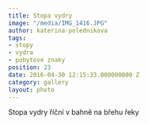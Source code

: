 ```yaml
---
title: Stopa vydry
image: "/media/IMG_1416.JPG"
author: katerina-polednikova
tags:
- stopy
- vydra
- pobytové znaky
position: 23
date: 2016-04-30 12:15:33.000000000 Z
category: gallery
layout: photo
---
```

Stopa vydry říční v bahně na břehu řeky

